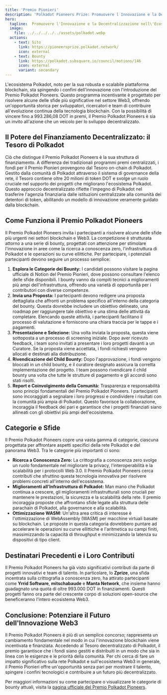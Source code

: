 ```yaml
---
title: 'Premio Pionieri'
description: 'Polkadot Pioneers Prize: Promuovere l Innovazione e la Decentralizzazione nell\ Ecosistema Web3'
hero:
  tagline:  Promuovere l'Innovazione e la Decentralizzazione nell\'Ecosistema Web3.
  image: 
    file: ../../../../../assets/polkadot.webp
  actions:
    - text: Sito
      link: https://pioneersprize.polkadot.network/
      icon: external
    - text: Bounty
      link: https://polkadot.subsquare.io/council/motions/146
      icon: external
      variant: secondary
---
```


L'ecosistema Polkadot, noto per la sua robusta e scalabile piattaforma blockchain, sta spingendo i confini dell'innovazione con l'introduzione del Premio Polkadot Pioneers. Questo programma incentivante è progettato per risolvere alcune delle sfide più significative nel settore Web3, offrendo un'opportunità storica per sviluppatori, ricercatori e team di contribuire all'evoluzione continua della tecnologia blockchain. Con la possibilità di vincere fino a 993.286,08 DOT in premi, il Premio Polkadot Pioneers è sia un invito all'azione che un veicolo per lo sviluppo decentralizzato.

## Il Potere del Finanziamento Decentralizzato: il Tesoro di Polkadot
Ciò che distingue il Premio Polkadot Pioneers è la sua struttura di finanziamento. A differenza dei tradizionali programmi premi centralizzati, i fondi per il Premio Pionieri provengono dal Tesoro on-chain di Polkadot. Gestito dalla comunità di Polkadot attraverso il sistema di governance della rete, il Tesoro contiene oltre 20 milioni di token DOT e svolge un ruolo cruciale nel supporto dei progetti che migliorano l'ecosistema Polkadot. Questo approccio decentralizzato riflette l'impegno di Polkadot nel trasferire l'agenzia finanziaria dalle istituzioni centralizzate alla comunità dei detentori di token, abilitando un modello di innovazione veramente guidato dalla blockchain.

## Come Funziona il Premio Polkadot Pioneers
Il Premio Polkadot Pioneers invita i partecipanti a risolvere alcune delle sfide più urgenti nei settori blockchain e Web3. La competizione è strutturata attorno a una serie di bounty, progettati con attenzione per stimolare l'innovazione in aree come la ricerca a conoscenza zero, l'infrastruttura di Polkadot e le operazioni su curve ellittiche. 
Per partecipare, i potenziali partecipanti devono seguire un processo semplice:
1. **Esplora le Categorie dei Bounty:** I candidati possono visitare la pagina ufficiale di Notion del Premio Pionieri, dove possono consultare l'elenco delle sfide disponibili. I bounty vanno da compiti tecnici a miglioramenti più ampi dell'infrastruttura, offrendo una varietà di opportunità per i contributori con diverse competenze.
2. **Invia una Proposta:** I partecipanti devono redigere una proposta dettagliata che affronti un problema specifico all'interno della categoria del bounty. Questa dovrebbe includere un obiettivo delineato, una roadmap per raggiungere tale obiettivo e una stima delle attività da completare. Elencando queste attività, i partecipanti facilitano il processo di valutazione e forniscono una chiara traccia per le tappe e i pagamenti.
3. **Presentazione e Selezione:** Una volta inviata la proposta, questa viene sottoposta a un processo di screening iniziale. Dopo aver ricevuto feedback, i team sono invitati a presentare i loro progetti davanti a un Curatore. Se la proposta viene accettata, i fondi richiesti vengono allocati e destinati alla distribuzione.
4. **Rivendicazione del Child Bounty:** Dopo l'approvazione, i fondi vengono bloccati in un child bounty, e il curatore designato assicura la corretta implementazione del progetto. I team possono rivendicare il child bounty una volta che tutte le strutture di pagamento e gli accordi sono stati risolti.
5. **Report e Coinvolgimento della Comunità:** Trasparenza e responsabilità sono principi fondamentali del Premio Polkadot Pioneers. I partecipanti sono incoraggiati a segnalare i loro progressi e condividere i risultati con la comunità più ampia di Polkadot. Questo favorisce la collaborazione, incoraggia il feedback dei pari e garantisce che i progetti finanziati siano allineati con gli obiettivi più ampi dell'ecosistema.

## Categorie e Sfide
Il Premio Polkadot Pioneers copre una vasta gamma di categorie, ciascuna progettata per affrontare aspetti specifici della rete Polkadot e del panorama Web3. Tra le categorie più importanti ci sono:
- **Ricerca a Conoscenza Zero:** La crittografia a conoscenza zero svolge un ruolo fondamentale nel migliorare la privacy, l'interoperabilità e la scalabilità per i protocolli Web 3.0. Il Premio Polkadot Pioneers cerca contributi che sfruttino questa tecnologia innovativa per risolvere problemi concreti all'interno dell'ecosistema.
- **Miglioramenti all'Infrastruttura di Polkadot:** Man mano che Polkadot continua a crescere, gli miglioramenti infrastrutturali sono cruciali per mantenere le prestazioni, la sicurezza e la scalabilità della rete. Il premio incoraggia proposte che affrontano sfide legate alla struttura delle parachain di Polkadot, alla governance e alla scalabilità.
- **Ottimizzazione WASM:** Un'altra area critica di interesse è l'ottimizzazione di WebAssembly (WASM) per macchine virtuali basate su blockchain. Le proposte in questa categoria dovrebbero puntare ad accelerare le operazioni su curve ellittiche e l'aritmetica su campi finiti, massimizzando la capacità di throughput e minimizzando la latenza su dispositivi di tipo client.

## Destinatari Precedenti e i Loro Contributi
Il Premio Polkadot Pioneers ha già visto significativi contributi da parte di progetti innovativi e team di talento. In particolare, lo **Zprize**, una sfida incentrata sulla crittografia a conoscenza zero, ha attirato partecipanti come **Yrrid Software**, **mitschabaude** e **Manta Network**, che insieme hanno guadagnato una quota di oltre 993.000 DOT in finanziamenti. Questi progetti fanno ora parte del crescente corpo di soluzioni open-source che beneficeranno l'intero ecosistema Web3.

## Conclusione: Potenziare il Futuro dell'Innovazione Web3
Il Premio Polkadot Pioneers è più di un semplice concorso; rappresenta un cambiamento fondamentale nel modo in cui l'innovazione blockchain viene incentivata e finanziata. Accedendo al Tesoro decentralizzato di Polkadot, il premio garantisce che i fondi siano gestiti e distribuiti in un modo che sia in linea con le esigenze e le priorità della comunità. Per chi cerca di fare un impatto significativo sulla rete Polkadot e sull'ecosistema Web3 in generale, il Premio Pionieri offre un'opportunità senza pari per mostrare il talento, spingere i confini tecnologici e contribuire a un futuro più decentralizzato.

Per maggiori informazioni su come partecipare o visualizzare le categorie di bounty attuali, visita la [pagina ufficiale del Premio Polkadot Pioneers](https://pioneersprize.polkadot.network/).
